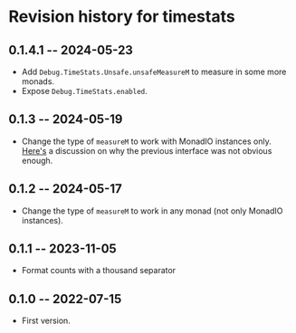 # Revision history for timestats

## 0.1.4.1 -- 2024-05-23

* Add `Debug.TimeStats.Unsafe.unsafeMeasureM` to measure in some more monads.
* Expose `Debug.TimeStats.enabled`.

## 0.1.3 -- 2024-05-19

* Change the type of `measureM` to work with MonadIO instances only.
  [Here's](https://discourse.haskell.org/t/trick-to-lift-io-into-any-monad/9584/9)
  a discussion on why the previous interface was not obvious enough.

## 0.1.2 -- 2024-05-17

* Change the type of `measureM` to work in any monad (not only MonadIO instances).

## 0.1.1 -- 2023-11-05

* Format counts with a thousand separator

## 0.1.0 -- 2022-07-15

* First version.
